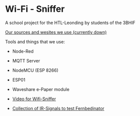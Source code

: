 # Wi-Fi - Sniffer
A school project for the HTL-Leonding by students of the 3BHIF

[Our sources and wesites we use (currently down)](https://getpo.st/p/sypprojectsources/)

Tools and things that we use:
* Node-Red
* MQTT Server
* NodeMCU (ESP 8266)
* ESP01
* Waveshare e-Paper module

* [Video for Wifi-Sniffer](http://getpo.st/Gu)
* [Collection of IR-Signals to test Fernbedinator](http://getpo.st/jX)
